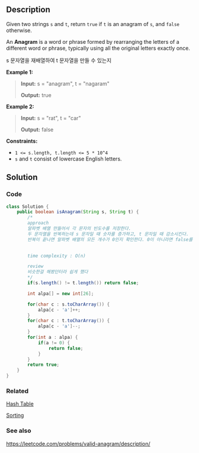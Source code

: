 ## Description

Given two strings `s` and `t`, return `true` if `t` is an anagram of `s`, and `false` otherwise.

An **Anagram** is a word or phrase formed by rearranging the letters of a different word or phrase, typically using all the original letters exactly once.

s 문자열을 재배열하여 t 문자열을 만들 수 있는지

**Example 1:**

> **Input:** s = "anagram", t = "nagaram"
> 
> **Output:** true

**Example 2:**

> **Input:** s = "rat", t = "car"
> 
> **Output:** false
 
**Constraints:**

- `1 <= s.length, t.length <= 5 * 10^4`
- `s` and `t` consist of lowercase English letters.

## Solution
### Code
```java
class Solution {
    public boolean isAnagram(String s, String t) {
        /*
        approach
        알파벳 배열 만들어서 각 문자의 빈도수를 저장한다.
        두 문자열을 반복하는데 s 문자일 때 숫자를 증가하고, t 문자일 때 감소시킨다.
        반복이 끝나면 알파벳 배열의 모든 개수가 0인지 확인한다. 0이 아니라면 false를 반환한다.
        

        time complexity : O(n)

        review
        비슷한걸 해봤던터라 쉽게 했다
        */
        if(s.length() != t.length()) return false;

        int alpa[] = new int[26];

        for(char c : s.toCharArray()) {
            alpa[c - 'a']++;
        }
        for(char c : t.toCharArray()) {
            alpa[c - 'a']--;
        }
        for(int a : alpa) {
            if(a != 0) {
                return false;
            }
        }
        return true;
    }
}
```

### Related

[Hash Table](/Data-Structure/Hash-Table.md)

[Sorting](/Algorithm/Type/Sorting.md)

### See also

https://leetcode.com/problems/valid-anagram/description/
